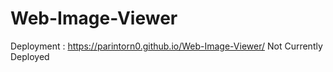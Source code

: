 # Web-Image-Viewer

Deployment : https://parintorn0.github.io/Web-Image-Viewer/
Not Currently Deployed
